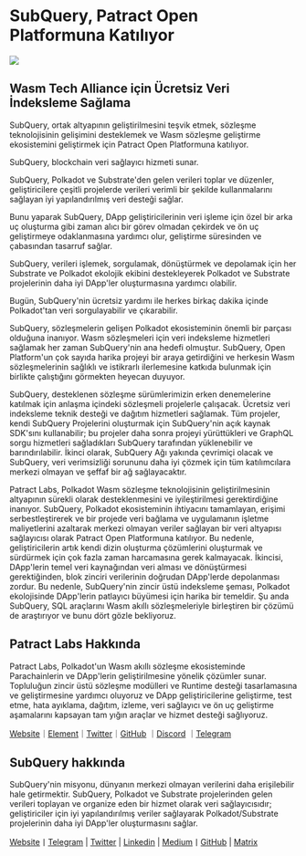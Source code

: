 # SubQuery, Patract Open Platformuna Katılıyor

![](https://miro.medium.com/max/1400/0*0inUQ8U1g9auTjfU)

## Wasm Tech Alliance için Ücretsiz Veri İndeksleme Sağlama

SubQuery, ortak altyapının geliştirilmesini teşvik etmek, sözleşme teknolojisinin gelişimini desteklemek ve Wasm sözleşme geliştirme ekosistemini geliştirmek için Patract Open Platformuna katılıyor.

SubQuery, blockchain veri sağlayıcı hizmeti sunar.

SubQuery, Polkadot ve Substrate'den gelen verileri toplar ve düzenler, geliştiricilere çeşitli projelerde verileri verimli bir şekilde kullanmalarını sağlayan iyi yapılandırılmış veri desteği sağlar.

Bunu yaparak SubQuery, DApp geliştiricilerinin veri işleme için özel bir arka uç oluşturma gibi zaman alıcı bir görev olmadan çekirdek ve ön uç geliştirmeye odaklanmasına yardımcı olur, geliştirme süresinden ve çabasından tasarruf sağlar.

SubQuery, verileri işlemek, sorgulamak, dönüştürmek ve depolamak için her Substrate ve Polkadot ekolojik ekibini destekleyerek Polkadot ve Substrate projelerinin daha iyi DApp'ler oluşturmasına yardımcı olabilir.

Bugün, SubQuery'nin ücretsiz yardımı ile herkes birkaç dakika içinde Polkadot'tan veri sorgulayabilir ve çıkarabilir.

SubQuery, sözleşmelerin gelişen Polkadot ekosisteminin önemli bir parçası olduğuna inanıyor. Wasm sözleşmeleri için veri indeksleme hizmetleri sağlamak her zaman SubQuery'nin ana hedefi olmuştur. SubQuery, Open Platform'un çok sayıda harika projeyi bir araya getirdiğini ve herkesin Wasm sözleşmelerinin sağlıklı ve istikrarlı ilerlemesine katkıda bulunmak için birlikte çalıştığını görmekten heyecan duyuyor.

SubQuery, desteklenen sözleşme sürümlerimizin erken denemelerine katılmak için anlaşma içindeki sözleşmeli projelerle çalışacak. Ücretsiz veri indeksleme teknik desteği ve dağıtım hizmetleri sağlamak. Tüm projeler, kendi SubQuery Projelerini oluşturmak için SubQuery'nin açık kaynak SDK'sını kullanabilir; bu projeler daha sonra projeyi yürüttükleri ve GraphQL sorgu hizmetleri sağladıkları SubQuery tarafından yüklenebilir ve barındırılabilir. İkinci olarak, SubQuery Ağı yakında çevrimiçi olacak ve SubQuery, veri verimsizliği sorununu daha iyi çözmek için tüm katılımcılara merkezi olmayan ve şeffaf bir ağ sağlayacaktır.

Patract Labs, Polkadot Wasm sözleşme teknolojisinin geliştirilmesinin altyapının sürekli olarak desteklenmesini ve iyileştirilmesi gerektirdiğine inanıyor. SubQuery, Polkadot ekosisteminin ihtiyacını tamamlayan, erişimi serbestleştirerek ve bir projede veri bağlama ve uygulamanın işletme maliyetlerini azaltarak merkezi olmayan veriler sağlayan bir veri altyapısı sağlayıcısı olarak Patract Open Platformuna katılıyor. Bu nedenle, geliştiricilerin artık kendi dizin oluşturma çözümlerini oluşturmak ve sürdürmek için çok fazla zaman harcamasına gerek kalmayacak. İkincisi, DApp'lerin temel veri kaynağından veri alması ve dönüştürmesi gerektiğinden, blok zinciri verilerinin doğrudan DApp'lerde depolanması zordur. Bu nedenle, SubQuery'nin zincir üstü indeksleme şeması, Polkadot ekolojisinde DApp'lerin patlayıcı büyümesi için harika bir temeldir. Şu anda SubQuery, SQL araçlarını Wasm akıllı sözleşmeleriyle birleştiren bir çözümü de araştırıyor ve bunu dört gözle bekliyoruz.

## Patract Labs Hakkında

Patract Labs, Polkadot'un Wasm akıllı sözleşme ekosisteminde Parachainlerin ve DApp'lerin geliştirilmesine yönelik çözümler sunar. Topluluğun zincir üstü sözleşme modülleri ve Runtime desteği tasarlamasına ve geliştirmesine yardımcı oluyoruz ve DApp geliştiricilerine geliştirme, test etme, hata ayıklama, dağıtım, izleme, veri sağlayıcı ve ön uç geliştirme aşamalarını kapsayan tam yığın araçlar ve hizmet desteği sağlıyoruz.

[Website](https://patract.io/)｜[Element](https://app.element.io/#/room/#PatractLabsDev:matrix.org)｜[Twitter](https://twitter.com/PatractLabs)｜[GitHub](https://github.com/patractlabs) ｜[Discord](https://discord.gg/yMRMqcAb24) ｜[Telegram](https://t.me/patract)

## SubQuery hakkında

SubQuery'nin misyonu, dünyanın merkezi olmayan verilerini daha erişilebilir hale getirmektir. SubQuery, Polkadot ve Substrate projelerinden gelen verileri toplayan ve organize eden bir hizmet olarak veri sağlayıcısıdır; geliştiriciler için iyi yapılandırılmış veriler sağlayarak Polkadot/Substrate projelerinin daha iyi DApp'ler oluşturmasını sağlar.

[Website](https://www.subquery.network/)丨[Telegram](https://t.me/subquerynetwork) | [Twitter](https://twitter.com/subquerynetwork) | [Linkedin](https://www.linkedin.com/company/subquery) | [Medium](https://subquery.medium.com/)丨[GitHub](https://github.com/subquery/subql) | [Matrix](https://matrix.to/#/#subquery:matrix.org)
